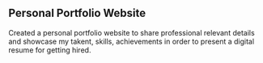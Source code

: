 ## Personal Portfolio Website

Created a personal portfolio website to share professional relevant details and showcase my takent, skills, achievements in order to present a digital resume for getting hired. 

